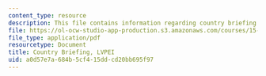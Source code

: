 ```yaml
---
content_type: resource
description: This file contains information regarding country briefing.
file: https://ol-ocw-studio-app-production.s3.amazonaws.com/courses/15-s07-globalhealth-lab-spring-2013/a0d57e7a684b5cf415ddcd20bb695f97_MIT15_S07S13_coun_bri_lvp.pdf
file_type: application/pdf
resourcetype: Document
title: Country Briefing, LVPEI
uid: a0d57e7a-684b-5cf4-15dd-cd20bb695f97
---
```

